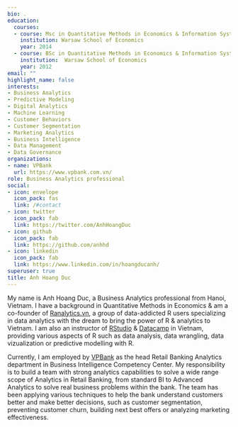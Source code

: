 ```yaml
---
bio: .
education:
  courses:
  - course: Msc in Quantitative Methods in Economics & Information System
    institution: Warsaw School of Economics
    year: 2014
  - course: BSc in Quantitative Methods in Economics & Information System
    institution:  Warsaw School of Economics
    year: 2012
email: ""
highlight_name: false
interests:
- Business Analytics
- Predictive Modeling
- Digital Analytics
- Machine Learning
- Customer Behaviors
- Customer Segmentation
- Marketing Analytics
- Business Intelligence
- Data Management
- Data Governance
organizations:
- name: VPBank
  url: https://www.vpbank.com.vn/
role: Business Analytics professional
social:
- icon: envelope
  icon_pack: fas
  link: /#contact
- icon: twitter
  icon_pack: fab
  link: https://twitter.com/AnhHoangDuc
- icon: github
  icon_pack: fab
  link: https://github.com/anhhd
- icon: linkedin
  icon_pack: fab
  link: https://www.linkedin.com/in/hoangducanh/
superuser: true
title: Anh Hoang Duc
---
```


My name is Anh Hoang Duc, a Business Analytics professional from Hanoi, Vietnam. I have a background in Quantitative Methods in Economics & am a co-founder of [Ranalytics.vn](http://www.ranalytics.vn), a group of data-addicted R users specializing in data analytics with the dream to bring the power of R & analytics to Vietnam.  I am also an instructor of [RStudio](https://www.rstudio.com/instructors/) & [Datacamp](http://www.goo.gl/RzGcmq) in Vietnam, providing various aspects of R such as data analysis, data wrangling, data vizualization or predictive modelling with R.

Currently, I am employed by [VPBank](https://www.vpbank.com.vn) as the head Retail Banking Analytics department in Business Intelligence Competency Center. My responsibility is to build a team with strong analytics capabilities to solve a wide range scope of Analytics in Retail Banking, from standard BI to Advanced Analytics to solve real business problems within the bank. The team has been applying various techniques to help the bank understand customers better and make better decisions, such as customer segmentation, preventing customer churn, building next best offers or analyzing marketing effectiveness.

